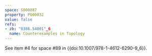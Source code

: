 ```yaml
---
space: S000087
property: P000032
value: false
refs:
- zb: "0386.54001"_6
  name: Counterexamples in Topology
---
```


See item #4 for space #89 in {{doi:10.1007/978-1-4612-6290-9_6}}.

